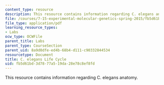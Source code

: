 ```yaml
---
content_type: resource
description: This resource contains information regarding C. elegans anatomy.
file: /courses/7-15-experimental-molecular-genetics-spring-2015/fb5d61bd3d7877a519da28e78c8ef8fd_MIT7_15S15_life_cycle.pdf
file_type: application/pdf
learning_resource_types:
- Labs
ocw_type: OCWFile
parent_title: Labs
parent_type: CourseSection
parent_uid: 8a9d0dfe-ed4b-68b4-d111-c90332844534
resourcetype: Document
title: C. elegans Life Cycle
uid: fb5d61bd-3d78-77a5-19da-28e78c8ef8fd
---
```

This resource contains information regarding C. elegans anatomy.

